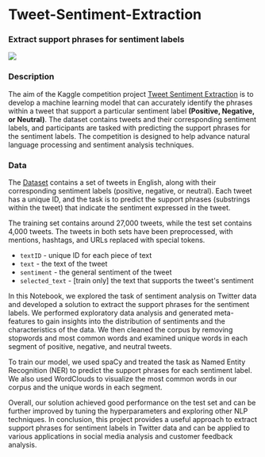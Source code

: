 # Tweet-Sentiment-Extraction
### Extract support phrases for sentiment labels

![](https://media.giphy.com/media/xUPGcEOEllmvFAvako/giphy.gif)

### **Description**

The aim of the  Kaggle competition project [Tweet Sentiment Extraction](https://www.kaggle.com/competitions/tweet-sentiment-extraction/overview) is to develop a machine learning model that can accurately identify the phrases within a tweet that support a particular sentiment label **(Positive, Negative, or Neutral)**. The dataset contains tweets and their corresponding sentiment labels, and participants are tasked with predicting the support phrases for the sentiment labels. The competition is designed to help advance natural language processing and sentiment analysis techniques.


### Data

The [Dataset](https://www.kaggle.com/competitions/tweet-sentiment-extraction/data) contains a set of tweets in English, along with their corresponding sentiment labels (positive, negative, or neutral). Each tweet has a unique ID, and the task is to predict the support phrases (substrings within the tweet) that indicate the sentiment expressed in the tweet.

The training set contains around 27,000 tweets, while the test set contains 4,000 tweets. The tweets in both sets have been preprocessed, with mentions, hashtags, and URLs replaced with special tokens.

- `textID` - unique ID for each piece of text
- `text` - the text of the tweet
- `sentiment` - the general sentiment of the tweet
- `selected_text` - [train only] the text that supports the tweet's sentiment


In this Notebook, we explored the task of sentiment analysis on Twitter data and developed a solution to extract the support phrases for the sentiment labels. We performed exploratory data analysis and generated meta-features to gain insights into the distribution of sentiments and the characteristics of the data. We then cleaned the corpus by removing stopwords and most common words and examined unique words in each segment of positive, negative, and neutral tweets.

To train our model, we used spaCy and treated the task as Named Entity Recognition (NER) to predict the support phrases for each sentiment label. We also used WordClouds to visualize the most common words in our corpus and the unique words in each segment.

Overall, our solution achieved good performance on the test set and can be further improved by tuning the hyperparameters and exploring other NLP techniques. In conclusion, this project provides a useful approach to extract support phrases for sentiment labels in Twitter data and can be applied to various applications in social media analysis and customer feedback analysis.

